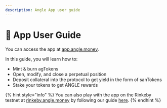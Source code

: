 ```yaml
---
description: Angle App user guide
---
```


# 📔 App User Guide

You can access the app at [app.angle.money](https://app.angle.money).

In this guide, you will learn how to:

- Mint & burn agTokens
- Open, modify, and close a perpetual position
- Deposit collateral into the protocol to get yield in the form of sanTokens
- Stake your tokens to get ANGLE rewards

{% hint style="info" %}
You can also play with the app on the Rinkeby testnet at [rinkeby.angle.money](https://rinkeby.angle.money) by following our guide [here](../resources/rinkeby-testnet/README.md).
{% endhint %}
